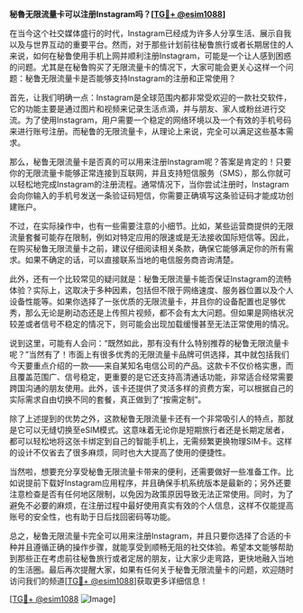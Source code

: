 **秘魯无限流量卡可以注册Instagram吗？[[TG💪+ @esim1088](https://t.me/s/esim1088)]**

在当今这个社交媒体盛行的时代，Instagram已经成为许多人分享生活、展示自我以及与世界互动的重要平台。然而，对于那些计划前往秘鲁旅行或者长期居住的人来说，如何在秘鲁使用手机上网并顺利注册Instagram，可能是一个让人感到困惑的问题。尤其是在秘鲁购买了无限流量卡的情况下，大家可能会更关心这样一个问题：秘鲁无限流量卡是否能够支持Instagram的注册和正常使用？

首先，让我们明确一点：Instagram是全球范围内都非常受欢迎的一款社交软件，它的功能主要是通过图片和视频来记录生活点滴，并与朋友、家人或粉丝进行交流。为了使用Instagram，用户需要一个稳定的网络环境以及一个有效的手机号码来进行账号注册。而秘鲁的无限流量卡，从理论上来说，完全可以满足这些基本需求。

那么，秘鲁无限流量卡是否真的可以用来注册Instagram呢？答案是肯定的！只要你的无限流量卡能够正常连接到互联网，并且支持短信服务（SMS），那么你就可以轻松地完成Instagram的注册流程。通常情况下，当你尝试注册时，Instagram会向你输入的手机号发送一条验证码短信，你需要正确填写这条验证码才能成功创建账户。

不过，在实际操作中，也有一些需要注意的小细节。比如，某些运营商提供的无限流量套餐可能存在限制，例如对特定应用的限速或是无法接收国际短信等。因此，在购买秘鲁无限流量卡之前，建议仔细阅读相关条款，确保它能够满足你的所有需求。如果不确定的话，可以直接联系当地的电信服务商咨询清楚。

此外，还有一个比较常见的疑问就是：秘鲁无限流量卡能否保证Instagram的流畅体验？实际上，这取决于多种因素，包括但不限于网络速度、服务器位置以及个人设备性能等。如果你选择了一张优质的无限流量卡，并且你的设备配置也足够优秀，那么无论是刷动态还是上传照片视频，都不会有太大问题。但如果是网络状况较差或者信号不稳定的情况下，则可能会出现加载缓慢甚至无法正常使用的情况。

说到这里，可能有人会问：“既然如此，那有没有什么特别推荐的秘鲁无限流量卡呢？”当然有了！市面上有很多优秀的无限流量卡品牌可供选择，其中就包括我们今天要重点介绍的一款——来自某知名电信公司的产品。这款卡不仅价格实惠，而且覆盖范围广、信号稳定，更重要的是它还支持高清通话功能，非常适合经常需要跨国沟通的朋友使用。此外，该卡还提供了灵活多样的资费方案，可以根据自己的实际需求自由切换不同的套餐，真正做到了“按需定制”。

除了上述提到的优势之外，这款秘鲁无限流量卡还有一个非常吸引人的特点，那就是它可以无缝切换至eSIM模式。这意味着无论你是短期旅行者还是长期定居者，都可以轻松地将这张卡绑定到自己的智能手机上，无需频繁更换物理SIM卡。这样的设计不仅省去了很多麻烦，同时也大大提高了使用的便捷性。

当然啦，想要充分享受秘鲁无限流量卡带来的便利，还需要做好一些准备工作。比如说提前下载好Instagram应用程序，并且确保手机系统版本是最新的；另外还要注意检查是否有任何地区限制，以免因为政策原因导致无法正常使用。同时，为了避免不必要的麻烦，在注册过程中最好使用真实有效的个人信息，这样不仅能提高账号的安全性，也有助于日后找回密码等功能。

总之，秘鲁无限流量卡完全可以用来注册Instagram，并且只要你选择了合适的卡种并且遵循正确的操作步骤，就能享受到顺畅无阻的社交体验。希望本文能够帮助到那些正在考虑前往秘鲁旅行或者定居的朋友，让大家少走弯路，更快地融入当地的生活圈。最后再次提醒大家，如果有任何关于秘鲁无限流量卡的问题，欢迎随时访问我们的频道[[TG💪+ @esim1088](https://t.me/s/esim1088)]获取更多详细信息！

[[TG💪+ @esim1088](https://t.me/s/esim1088) ![Image](https://i.postimg.cc/4NQfJmqS/Snipaste-2025-05-13-00-14-12.png)]